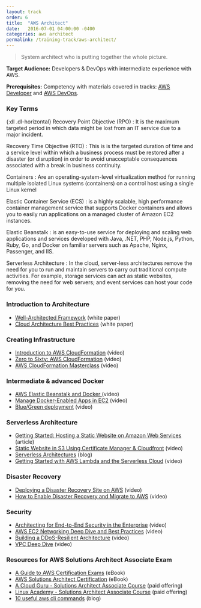 ```yaml
---
layout: track
order: 6
title:  "AWS Architect"
date:   2016-07-01 04:00:00 -0400
categories: aws architect
permalink: /training-track/aws-architect/
---
```


> System architect who is putting together the whole picture.

**Target Audience:** Developers & DevOps with intermediate experience with AWS.

**Prerequisites:** Competency with materials covered in tracks: [AWS Developer](../aws-developer/) and [AWS DevOps](../aws-devops/).

### Key Terms

{:dl .dl-horizontal}
Recovery Point Objective (RPO)
: It is the maximum targeted period in which data might be lost from an IT service due to a major incident.

Recovery Time Objective (RTO)
: This is is the targeted duration of time and a service level within which a business process must be restored after a disaster (or disruption) in order to avoid unacceptable consequences associated with a break in business continuity.

Containers
: Are an operating-system-level virtualization method for running multiple isolated Linux systems (containers) on a control host using a single Linux kernel

Elastic Container Service (ECS)
: is a highly scalable, high performance container management service that supports Docker containers and allows you to easily run applications on a managed cluster of Amazon EC2 instances.

Elastic Beanstalk
: is an easy-to-use service for deploying and scaling web applications and services developed with Java, .NET, PHP, Node.js, Python, Ruby, Go, and Docker on familiar servers such as Apache, Nginx, Passenger, and IIS.

Serverless Architecture
:  In the cloud, server-less architectures remove the need for you to run and maintain servers to carry out traditional compute activities. For example, storage services can act as static websites, removing the need for web servers; and event services can host your code for you.

### Introduction to Architecture
* [Well-Architected Framework](http://d0.awsstatic.com/whitepapers/architecture/AWS_Well-Architected_Framework.pdf) (white paper)
* [Cloud Architecture Best Practices](https://d0.awsstatic.com/whitepapers/AWS_Cloud_Best_Practices.pdf) (white paper)

### Creating Infrastructure
* [Introduction to AWS CloudFormation](https://www.youtube.com/watch?v=b-gwhQ6GPFQ) (video)
* [Zero to Sixty: AWS CloudFormation](https://www.youtube.com/watch?v=-0ELfN-kb7g) (video)
* [AWS CloudFormation Masterclass](https://www.youtube.com/watch?v=6R44BADNJA8) (video)

### Intermediate & advanced Docker
* [AWS Elastic Beanstalk and Docker ](https://www.youtube.com/watch?v=OzLXj2W2Rss) (video)
* [Manage Docker-Enabled Apps in EC2](https://www.youtube.com/watch?v=c0EnHl3o-L4) (video)
* [Blue/Green deployment](https://www.youtube.com/watch?v=aX54mhZbN58) (video)

### Serverless Architecture
* [Getting Started: Hosting a Static Website on Amazon Web Services](https://docs.aws.amazon.com/gettingstarted/latest/swh/website-hosting-intro.html) (article)
* [Static Website in S3 Using Certificate Manager & Cloudfront](https://www.youtube.com/watch?v=5uS_rQjQ4Hw) (video)
* [Serverless Architectures](http://martinfowler.com/articles/serverless.html) (blog)
* [Getting Started with AWS Lambda and the Serverless Cloud](https://www.youtube.com/watch?v=g5PNX-8MRt0) (video)

### Disaster Recovery
* [Deploying a Disaster Recovery Site on AWS](https://www.youtube.com/watch?v=bXrGUlgbl-s) (video)
* [How to Enable Disaster Recovery and Migrate to AWS](https://www.youtube.com/watch?v=NoSwvJ18tMM) (video)

### Security
* [Architecting for End-to-End Security in the Enterprise](https://www.youtube.com/watch?v=IT-krK_wI3o) (video)
* [AWS EC2 Networking Deep Dive and Best Practices](https://www.youtube.com/watch?v=nzSrRvADh6g) (video)
* [Building a DDoS-Resilient Architecture](https://www.youtube.com/watch?v=OT2y3DzMEmQ) (video)
* [VPC Deep Dive](https://www.youtube.com/watch?v=HexrVfuIY1k) (video)

### Resources for AWS Solutions Architect Associate Exam
* [A Guide to AWS Certification Exams](https://cloudacademy.com/ebooks/guide-aws-certification-exams-2/) (eBook)
* [AWS Solutions Architect Certification](https://cloudacademy.com/ebooks/aws-solutions-architect-certification-1/) (eBook)
* [A Cloud Guru - Solutions Architect Associate Course](https://acloud.guru/learn/aws-certified-solutions-architect-associate) (paid offering)
* [Linux Academy - Solutions Architect Associate Course](https://linuxacademy.com/amazon-web-services/training/course/name/aws-certified-solutions-architect-associate) (paid offering)
* [10 useful aws cli commands](http://cloudacademy.com/blog/aws-cli-10-useful-commands/) (blog)
